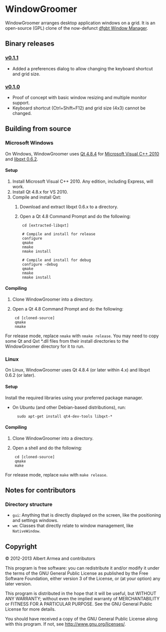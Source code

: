 WindowGroomer
=============

WindowGroomer arranges desktop application windows on a grid. It is an
open-source (GPL) clone of the now-defunct [dfgbt Window Manager][dfgbt].

[dfgbt]: http://www.youtube.com/watch?v=NM8OMcvTk9U "dfgbt Window Manager"

Binary releases
---------------

### [v0.1.1](https://github.com/aarmea/WindowGroomer/releases/tag/v0.1.1)
* Added a preferences dialog to allow changing the keyboard shortcut and grid
  size.

### [v0.1.0](https://github.com/aarmea/WindowGroomer/releases/tag/v0.1.0)
* Proof of concept with basic window resizing and multiple monitor support.
* Keyboard shortcut (Ctrl+Shift+F12) and grid size (4x3) cannot be changed.

Building from source
--------------------

### Microsoft Windows
On Windows, WindowGroomer uses [Qt 4.8.4][qt] for
[Microsoft Visual C++ 2010][msvc] and [libqxt 0.6.2][libqxt].

[qt]: http://qt-project.org/downloads
[libqxt]: https://bitbucket.org/libqxt/libqxt
[msvc]: http://www.microsoft.com/visualstudio/eng/downloads#d-2010-express

#### Setup
1. Install Microsoft Visual C++ 2010. Any edition, including Express, will
work.
2. Install Qt 4.8.x for VS 2010.
3. Compile and install Qxt:
    1. Download and extract libqxt 0.6.x to a directory.
    2. Open a Qt 4.8 Command Prompt and do the following:

            cd [extracted-libqxt]

            # Compile and install for release
            configure
            qmake
            nmake
            nmake install

            # Compile and install for debug
            configure -debug
            qmake
            nmake
            nmake install

#### Compiling
1. Clone WindowGroomer into a directory.
2. Open a Qt 4.8 Command Prompt and do the following:

        cd [cloned-source]
        qmake
        nmake

For release mode, replace `nmake` with `nmake release`. You may need to copy
some Qt and Qxt *.dll files from their install directories to the
WindowGroomer directory for it to run.

### Linux
On Linux, WindowGroomer uses Qt 4.8.4 (or later within 4.x) and libqxt 0.6.2
(or later).

#### Setup
Install the required libraries using your preferred package manager.

* On Ubuntu (and other Debian-based distributions), run:

        sudo apt-get install qt4-dev-tools libqxt-*

#### Compiling
1. Clone WindowGroomer into a directory.
2. Open a shell and do the following:

        cd [cloned-source]
        qmake
        make

For release mode, replace `make` with `make release`.

Notes for contributors
----------------------

### Directory structure

* `gui`: Anything that is directly displayed on the screen, like the positioning
  and settings windows.
* `wm`: Classes that directly relate to window management, like `NativeWindow`.

Copyright
---------

© 2012-2013 Albert Armea and contributors

This program is free software: you can redistribute it and/or modify it under
the terms of the GNU General Public License as published by the Free Software
Foundation, either version 3 of the License, or (at your option) any later
version.

This program is distributed in the hope that it will be useful, but WITHOUT
ANY WARRANTY; without even the implied warranty of MERCHANTABILITY or FITNESS
FOR A PARTICULAR PURPOSE.  See the GNU General Public License for more
details.

You should have received a copy of the GNU General Public License along with
this program.  If not, see <http://www.gnu.org/licenses/>.

